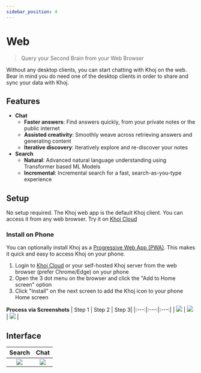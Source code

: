 ```yaml
---
sidebar_position: 4
---
```


# Web

> Query your Second Brain from your Web Browser

Without any desktop clients, you can start chatting with Khoj on the web. Bear in mind you do need one of the desktop clients in order to share and sync your data with Khoj.

## Features
- **Chat**
  - **Faster answers**: Find answers quickly, from your private notes or the public internet
  - **Assisted creativity**: Smoothly weave across retrieving answers and generating content
  - **Iterative discovery**: Iteratively explore and re-discover your notes
- **Search**
  - **Natural**: Advanced natural language understanding using Transformer based ML Models
  - **Incremental**: Incremental search for a fast, search-as-you-type experience

## Setup
No setup required. The Khoj web app is the default Khoj client. You can access it from any web browser. Try it on [Khoj Cloud](https://app.khoj.dev)

### Install on Phone
You can optionally install Khoj as a [Progressive Web App (PWA)](https://web.dev/learn/pwa/installation). This makes it quick and easy to access Khoj on your phone.
1. Login to [Khoj Cloud](https://app.khoj.dev) or your self-hosted Khoj server from the web browser (prefer Chrome/Edge) on your phone
2. Open the 3 dot menu on the browser and click the "Add to Home screen" option
3. Click "Install" on the next screen to add the Khoj icon to your phone Home screen

**Process via Screenshots**
| Step 1 | Step 2 | Step 3|
|:---:|:---:|:---:|
| ![](/img/pwa_install_1.png) | ![](/img/pwa_install_2.png) | ![](/img/pwa_install_3.png) |

## Interface

| Search | Chat |
|:------:|:----:|
| ![](/img/khoj_search_on_web.png) | ![](/img/khoj_chat_on_web.png) |
